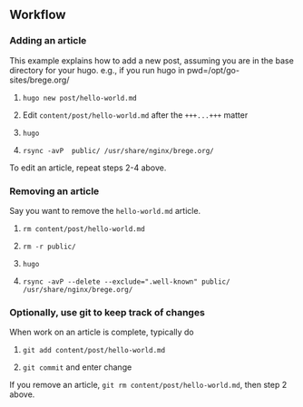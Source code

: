 ## Workflow 

### Adding an article

This example explains how to add a new post, assuming you are in the base directory for your hugo.
e.g., if you run hugo in pwd=/opt/go-sites/brege.org/

1. `hugo new post/hello-world.md`

2. Edit `content/post/hello-world.md` after the `+++...+++` matter

3. `hugo`

4. `rsync -avP  public/ /usr/share/nginx/brege.org/`

To edit an article, repeat steps 2-4 above.

### Removing an article

Say you want to remove the `hello-world.md` article. 

1. `rm content/post/hello-world.md`

2. `rm -r public/`

3. `hugo`

4. `rsync -avP --delete --exclude=".well-known" public/ /usr/share/nginx/brege.org/`

### Optionally, use git to keep track of changes

When work on an article is complete, typically do

1. `git add content/post/hello-world.md`

2. `git commit` and enter change

If you remove an article, `git rm content/post/hello-world.md`, then step 2 above.
